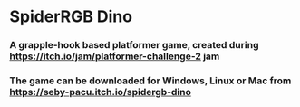 # SpiderRGB Dino
### A grapple-hook based platformer game, created during https://itch.io/jam/platformer-challenge-2 jam

### The game can be downloaded for Windows, Linux or Mac from https://seby-pacu.itch.io/spidergb-dino